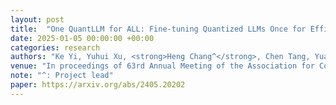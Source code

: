 ```yaml
---
layout: post
title:  "One QuantLLM for ALL: Fine-tuning Quantized LLMs Once for Efficient Deployments"
date: 2025-01-05 00:00:00 +00:00
categories: research
authors: "Ke Yi, Yuhui Xu, <strong>Heng Chang^</strong>, Chen Tang, Yuan Meng, Tong Zhang, Jia Li"
venue: "In proceedings of 63rd Annual Meeting of the Association for Computational Linguistics (<strong>ACL main <font color=#F08080>Oral</font> </strong>)"
note: "^: Project lead"
paper: https://arxiv.org/abs/2405.20202
---
```

